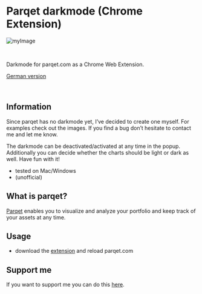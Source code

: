 # Parqet darkmode (Chrome Extension)
![myImage](./docs/gifs/readme_images.gif)

<br/>

Darkmode for parqet.com as a Chrome Web Extension.

[German version](./docs/readme_ger.md)

<br/>

## Information
Since parqet has no darkmode yet, I’ve decided to create one myself. For examples check out the images. If you find a bug don’t hesitate to contact me and let me know.

The darkmode can be deactivated/activated at any time in the popup. Additionally you can decide whether the charts should be light or dark as well.
Have fun with it!

- tested on Mac/Windows
- (unofficial)

## What is parqet?
[Parqet](https://www.parqet.com) enables you to visualize and analyze your portfolio and keep track of your assets at any time.

## Usage
- download the [extension](https://chrome.google.com/webstore/detail/parqet-darkmode/jfhpcliegfecjhjehclnhnngbjndodoj?hl=de) and reload parqet.com

## Support me
If you want to support me you can do this [here](https://www.paypal.com/paypalme/nilswenzel01).